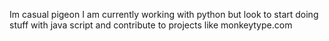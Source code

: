 Im casual pigeon I am currently working with python but look to start doing stuff with java script and contribute to projects like monkeytype.com
